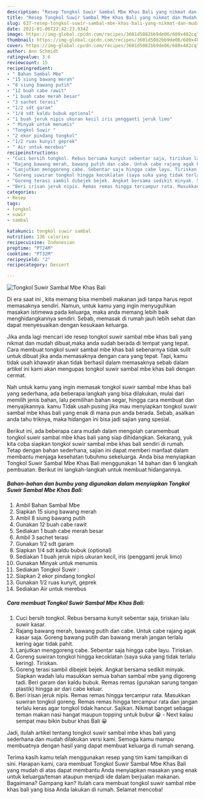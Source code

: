 ```yaml
---
description: "Resep Tongkol Suwir Sambal Mbe Khas Bali yang nikmat dan Mudah Dibuat"
title: "Resep Tongkol Suwir Sambal Mbe Khas Bali yang nikmat dan Mudah Dibuat"
slug: 637-resep-tongkol-suwir-sambal-mbe-khas-bali-yang-nikmat-dan-mudah-dibuat
date: 2021-01-06T22:42:23.934Z
image: https://img-global.cpcdn.com/recipes/3601d5082bb9de06/680x482cq70/tongkol-suwir-sambal-mbe-khas-bali-foto-resep-utama.jpg
thumbnail: https://img-global.cpcdn.com/recipes/3601d5082bb9de06/680x482cq70/tongkol-suwir-sambal-mbe-khas-bali-foto-resep-utama.jpg
cover: https://img-global.cpcdn.com/recipes/3601d5082bb9de06/680x482cq70/tongkol-suwir-sambal-mbe-khas-bali-foto-resep-utama.jpg
author: Ann Schmidt
ratingvalue: 3.6
reviewcount: 15
recipeingredient:
- " Bahan Sambal Mbe"
- "15 siung bawang merah"
- "8 siung bawang putih"
- "12 buah cabe rawit"
- "1 buah cabe merah besar"
- "3 sachet terasi"
- "1/2 sdt garam"
- "1/4 sdt kaldu bubuk optional"
- "1 buah jeruk nipis ukuran kecil iris pengganti jeruk limo"
- " Minyak untuk menumis"
- "Tongkol Suwir "
- "2 ekor pindang tongkol"
- "1/2 ruas kunyit geprek"
- " Air untuk merebus"
recipeinstructions:
- "Cuci bersih tongkol. Rebus bersama kunyit sebentar saja, tiriskan lalu suwir kasar."
- "Rajang bawang merah, bawang putih dan cabe. Untuk cabe rajang agak kasar saja. Goreng bawang putih dan bawang merah jangan terlalu kering agar tidak pahit."
- "Lanjutkan menggoreng cabe. Sebentar saja hingga cabe layu. Tiriskan."
- "Goreng suwiran tongkol hingga kecoklatan (saya suka yang tidak terlalu kering). Tiriskan."
- "Goreng terasi sambil dibejek bejek. Angkat bersama sedikit minyak. Siapkan wadah lalu masukkan semua bahan sambal mbe yang digoreng tadi. Beri garam dan kaldu bubuk. Remas remas (gunakan sarung tangan plastik) hingga air dari cabe keluar."
- "Beri irisan jeruk nipis. Remas remas hingga tercampur rata. Masukkan suwiran tongkol goreng. Remas remas hingga tercampur rata dan jangan terlalu keras agar tongkol tidak hancur. Sajikan. Nikmat banget sebagai teman makan nasi hangat maupun topping untuk bubur 😀 Next kalau sempat mau bikin bubur khas Bali 😀"
categories:
- Resep
tags:
- tongkol
- suwir
- sambal

katakunci: tongkol suwir sambal 
nutrition: 136 calories
recipecuisine: Indonesian
preptime: "PT24M"
cooktime: "PT32M"
recipeyield: "2"
recipecategory: Dessert

---
```



![Tongkol Suwir Sambal Mbe Khas Bali](https://img-global.cpcdn.com/recipes/3601d5082bb9de06/680x482cq70/tongkol-suwir-sambal-mbe-khas-bali-foto-resep-utama.jpg)

Di era  saat ini , kita memang bisa membeli makanan jadi tanpa harus repot memasaknya sendiri. Namun, untuk kamu yang ingin menyuguhkan masakan istimewa pada keluarga, maka anda memang lebih baik menghidangkannya sendiri. Sebab, memasak di rumah jauh lebih sehat dan dapat menyesuaikan dengan kesukaan keluarga.

Jika anda lagi mencari ide resep tongkol suwir sambal mbe khas bali yang nikmat dan mudah dibuat,maka anda sudah berada di tempat yang tepat. Cara membuat tongkol suwir sambal mbe khas bali  sebenarnya tidak sulit untuk dibuat jika anda memasaknya dengan cara yang tepat. Tapi, kamu tidak usah khawatir akan tidak berhasil dalam memasaknya 
sebab dalam artikel ini kami akan mengupas tongkol suwir sambal mbe khas bali dengan cermat.  



Nah untuk kamu yang ingin memasak tongkol suwir sambal mbe khas bali yang sederhana, ada beberapa langkah yang bisa dilakukan, mulai dari memilih jenis bahan, lalu pemilihan bahan segar, hingga cara membuat dan menyajikannya. kamu Tidak usah pusing jika mau menyiapkan tongkol suwir sambal mbe khas bali yang enak di mana pun anda berada. Sebab, asalkan anda  tahu triknya, maka hidangan ini bisa jadi sajian yang spesial.

Berikut ini, ada beberapa cara mudah dalam mengolah caramembuat tongkol suwir sambal mbe khas bali yang siap dihidangkan. Sekarang, yuk kita coba siapkan tongkol suwir sambal mbe khas bali sendiri di rumah. Tetap dengan bahan sederhana, sajian ini dapat memberi manfaat dalam membantu menjaga kesehatan tubuhmu sekeluarga. Anda bisa menyiapkan Tongkol Suwir Sambal Mbe Khas Bali menggunakan 14 bahan dan 6 langkah pembuatan. Berikut ini langkah-langkah untuk membuat hidangannya.

<!--inarticleads1-->

##### Bahan-bahan dan bumbu yang digunakan dalam menyiapkan Tongkol Suwir Sambal Mbe Khas Bali:

1. Ambil  Bahan Sambal Mbe
1. Siapkan 15 siung bawang merah
1. Ambil 8 siung bawang putih
1. Gunakan 12 buah cabe rawit
1. Sediakan 1 buah cabe merah besar
1. Ambil 3 sachet terasi
1. Gunakan 1/2 sdt garam
1. Siapkan 1/4 sdt kaldu bubuk (optional)
1. Sediakan 1 buah jeruk nipis ukuran kecil, iris (pengganti jeruk limo)
1. Gunakan  Minyak untuk menumis
1. Sediakan Tongkol Suwir :
1. Siapkan 2 ekor pindang tongkol
1. Gunakan 1/2 ruas kunyit, geprek
1. Sediakan  Air untuk merebus




<!--inarticleads2-->

##### Cara membuat Tongkol Suwir Sambal Mbe Khas Bali:

1. Cuci bersih tongkol. Rebus bersama kunyit sebentar saja, tiriskan lalu suwir kasar.
1. Rajang bawang merah, bawang putih dan cabe. Untuk cabe rajang agak kasar saja. Goreng bawang putih dan bawang merah jangan terlalu kering agar tidak pahit.
1. Lanjutkan menggoreng cabe. Sebentar saja hingga cabe layu. Tiriskan.
1. Goreng suwiran tongkol hingga kecoklatan (saya suka yang tidak terlalu kering). Tiriskan.
1. Goreng terasi sambil dibejek bejek. Angkat bersama sedikit minyak. Siapkan wadah lalu masukkan semua bahan sambal mbe yang digoreng tadi. Beri garam dan kaldu bubuk. Remas remas (gunakan sarung tangan plastik) hingga air dari cabe keluar.
1. Beri irisan jeruk nipis. Remas remas hingga tercampur rata. Masukkan suwiran tongkol goreng. Remas remas hingga tercampur rata dan jangan terlalu keras agar tongkol tidak hancur. Sajikan. Nikmat banget sebagai teman makan nasi hangat maupun topping untuk bubur 😀 - Next kalau sempat mau bikin bubur khas Bali 😀




Jadi, itulah artikel tentang  tongkol suwir sambal mbe khas bali  yang sederhana dan mudah dilakukan versi kami. Semoga kamu mampu membuatnya dengan hasil yang dapat membuat keluarga di rumah senang. 

Terima kasih kamu telah menggunakan resep yang tim kami tampilkan di sini. Harapan kami, cara membuat  Tongkol Suwir Sambal Mbe Khas Bali yang mudah di atas dapat membantu Anda menyiapkan masakan yang enak untuk keluarga/teman ataupun menjadi ide dalam berjualan makanan. Bagaimana? Gampang kan? Itulah cara membuat tongkol suwir sambal mbe khas bali yang bisa Anda lakukan di rumah. Selamat mencoba!

